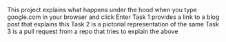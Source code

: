 This project explains what happens under the hood when you type google.com in your browser and click Enter
Task 1 provides a link to a blog post that explains this
Task 2 is a pictorial representation of the same
Task 3 is a pull request from a repo that tries to explain the above
